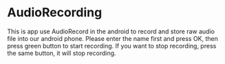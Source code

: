 # AudioRecording

This is app use AudioRecord in the android to record and store raw audio file into our android phone.
Please enter the name first and press OK, then press green button to start recording. If you want to stop recording, press the same button, it will stop recording.

